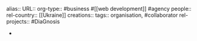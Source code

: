 alias::
URL::
org-type:: #business #[[web development]] #agency
people::
rel-country:: [[Ukraine]]
creations::
tags:: organisation, #collaborator
rel-projects:: #DiaGnosis


-
